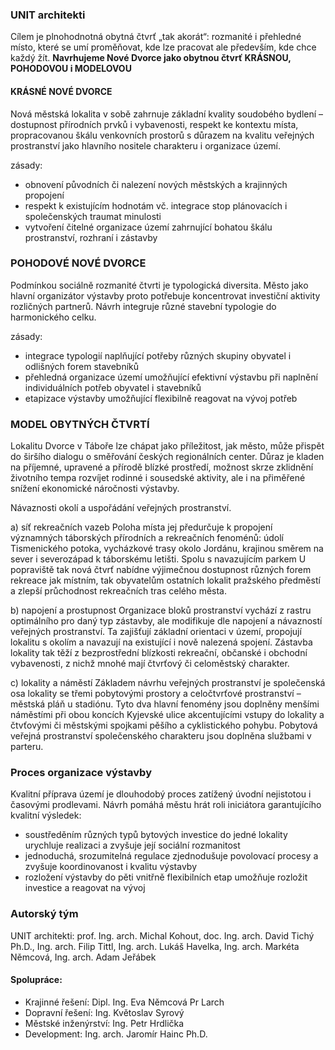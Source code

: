 ### UNIT architekti

Cílem je plnohodnotná obytná čtvrť „tak akorát“: rozmanité i přehledné místo, které se umí proměňovat, kde lze pracovat ale především, kde chce každý žít.
__Navrhujeme Nové Dvorce jako obytnou čtvrť KRÁSNOU, POHODOVOU i MODELOVOU__

#### KRÁSNÉ NOVÉ DVORCE
Nová městská lokalita v sobě zahrnuje základní kvality soudobého bydlení – dostupnost přírodních prvků i vybavenosti, respekt ke kontextu místa, propracovanou škálu venkovních prostorů s důrazem na kvalitu veřejných prostranství jako hlavního nositele charakteru i organizace území.

zásady:
- obnovení původních či nalezení nových městských a krajinných propojení
- respekt k existujícím hodnotám vč. integrace stop plánovacích i společenských traumat minulosti
- vytvoření čitelné organizace území zahrnující bohatou škálu prostranství, rozhraní i zástavby

### POHODOVÉ NOVÉ DVORCE
Podmínkou sociálně rozmanité čtvrti je typologická diversita. Město jako hlavní organizátor výstavby proto potřebuje koncentrovat investiční aktivity rozličných partnerů. Návrh integruje různé stavební typologie do harmonického celku.

zásady:
- integrace typologií naplňující potřeby různých skupiny obyvatel i odlišných forem stavebníků
- přehledná organizace území umožňující efektivní výstavbu při naplnění individuálních potřeb obyvatel i stavebníků
- etapizace výstavby umožňující flexibilně reagovat na vývoj potřeb

### MODEL OBYTNÝCH ČTVRTÍ
Lokalitu Dvorce v Táboře lze chápat jako příležitost, jak město, může přispět do širšího dialogu o směřování českých regionálních center. Důraz je kladen na příjemné, upravené a přírodě blízké prostředí, možnost skrze zklidnění životního tempa rozvíjet rodinné i sousedské aktivity, ale i na přiměřené snížení ekonomické náročnosti výstavby.

Návaznosti okolí a uspořádání veřejných prostranství.

a) síť rekreačních vazeb
Poloha místa jej předurčuje k propojení významných táborských přírodních a rekreačních fenoménů: údolí Tismenického potoka, vycházkové trasy okolo Jordánu, krajinou směrem na sever i severozápad k táborskému letišti. Spolu s navazujícím parkem U popraviště tak nová čtvrť nabídne výjimečnou dostupnost různých forem rekreace jak místním, tak obyvatelům ostatních lokalit pražského předměstí a zlepší průchodnost rekreačních tras celého města.

b) napojení a prostupnost
Organizace bloků prostranství vychází z rastru optimálního pro daný typ zástavby, ale modifikuje dle napojení a návazností veřejných prostranství. Ta zajišťují základní orientaci v území, propojují lokalitu s okolím a navazují na existující i nově nalezená spojení. Zástavba lokality tak těží z bezprostřední blízkosti rekreační, občanské i obchodní vybavenosti, z nichž mnohé mají čtvrťový či celoměstský charakter.

c) lokality a náměstí
Základem návrhu veřejných prostranství je společenská osa lokality se třemi pobytovými prostory a celočtvrťové prostranství – městská pláň u stadiónu. Tyto dva hlavní fenomény jsou doplněny menšími náměstími při obou koncích Kyjevské ulice akcentujícími vstupy do lokality a čtvťovými či městskými spojkami pěšího a cyklistického pohybu. Pobytová veřejná prostranství společenského charakteru jsou doplněna službami v parteru.

### Proces organizace výstavby 
Kvalitní příprava území je dlouhodobý proces zatížený úvodní nejistotou i časovými prodlevami. Návrh pomáhá městu hrát roli iniciátora garantujícího kvalitní výsledek:
- soustředěním různých typů bytových investice do jedné lokality urychluje realizaci a zvyšuje její sociální rozmanitost
- jednoduchá, srozumitelná regulace zjednodušuje povolovací procesy a zvyšuje koordinovanost i kvalitu výstavby
- rozložení výstavby do pěti vnitřně flexibilních etap umožňuje rozložit investice a reagovat na vývoj

### Autorský tým
UNIT architekti: prof. Ing. arch. Michal Kohout, doc. Ing. arch. David Tichý Ph.D.,
Ing. arch. Filip Tittl, Ing. arch. Lukáš Havelka, Ing. arch. Markéta Němcová,
Ing. arch. Adam Jeřábek

#### Spolupráce:
- Krajinné řešení: Dipl. Ing. Eva Němcová Pr Larch
- Dopravní řešení: Ing. Květoslav Syrový
- Městské inženýrství: Ing. Petr Hrdlička
- Development: Ing. arch. Jaromír Hainc Ph.D.